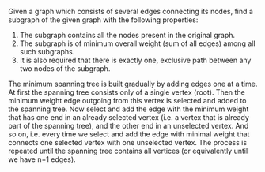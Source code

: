 Given a graph which consists of several edges connecting its nodes, find a subgraph of the given graph with the following properties:

1. The subgraph contains all the nodes present in the original graph.
2. The subgraph is of minimum overall weight (sum of all edges) among all such subgraphs.
3. It is also required that there is exactly one, exclusive path between any two nodes of the subgraph.

The minimum spanning tree is built gradually by adding edges one at a time. At first the spanning tree consists only of a single vertex (root). Then the minimum weight edge outgoing from this vertex is selected and added to the spanning tree. Now select and add the edge with the minimum weight that has one end in an already selected vertex (i.e. a vertex that is already part of the spanning tree), and the other end in an unselected vertex. And so on, i.e. every time we select and add the edge with minimal weight that connects one selected vertex with one unselected vertex. The process is repeated until the spanning tree contains all vertices (or equivalently until we have n−1 edges).

